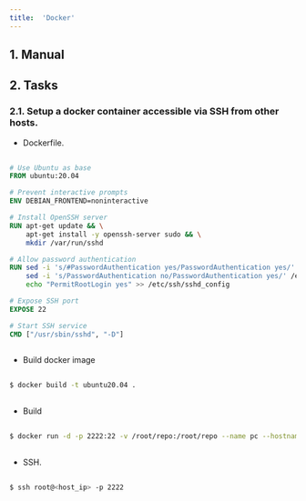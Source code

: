 ```yaml
---
title:  'Docker'
---
```


## 1. Manual

## 2. Tasks
### 2.1. Setup a docker container accessible via SSH from other hosts.
- Dockerfile.
```Dockerfile
  
# Use Ubuntu as base
FROM ubuntu:20.04

# Prevent interactive prompts
ENV DEBIAN_FRONTEND=noninteractive

# Install OpenSSH server
RUN apt-get update && \
    apt-get install -y openssh-server sudo && \
    mkdir /var/run/sshd

# Allow password authentication
RUN sed -i 's/#PasswordAuthentication yes/PasswordAuthentication yes/' /etc/ssh/sshd_config && \
    sed -i 's/PasswordAuthentication no/PasswordAuthentication yes/' /etc/ssh/sshd_config && \
    echo "PermitRootLogin yes" >> /etc/ssh/sshd_config

# Expose SSH port
EXPOSE 22

# Start SSH service
CMD ["/usr/sbin/sshd", "-D"]
  
```

- Build docker image
```sh
  
$ docker build -t ubuntu20.04 .
  
```

- Build 
```sh
  
$ docker run -d -p 2222:22 -v /root/repo:/root/repo --name pc --hostname pc ubuntu20.04
  
```

- SSH.
```sh
  
$ ssh root@<host_ip> -p 2222
  
```